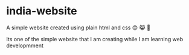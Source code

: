 # india-website
A simple website created using plain html and css :blush: :joy_cat: :girl:

Its one of the simple website that I am creating while I am learning web developmment
